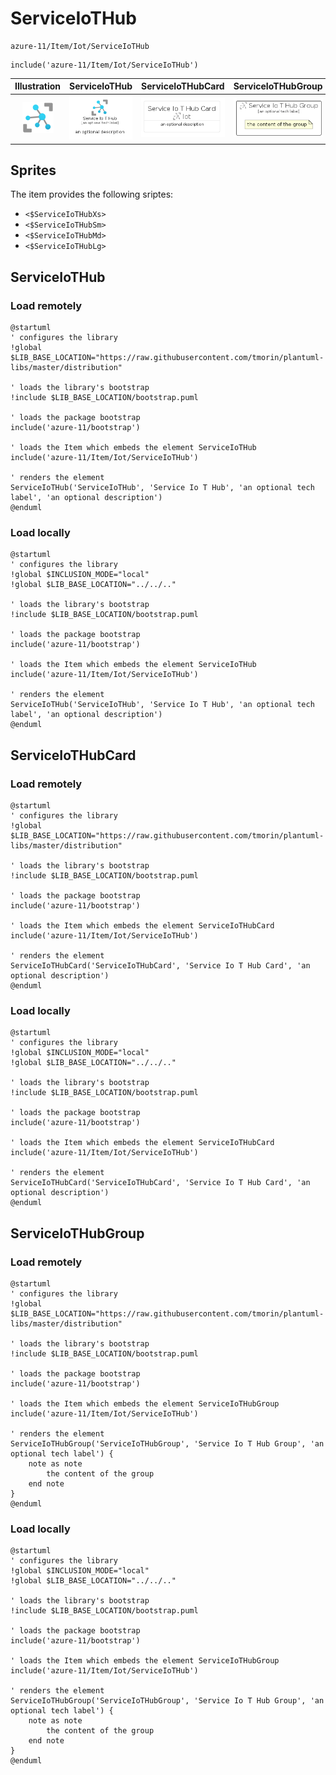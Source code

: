 # ServiceIoTHub


```text
azure-11/Item/Iot/ServiceIoTHub
```

```text
include('azure-11/Item/Iot/ServiceIoTHub')
```



| Illustration | ServiceIoTHub | ServiceIoTHubCard | ServiceIoTHubGroup |
| :---: | :---: | :---: | :---: |
| ![illustration for Illustration](../../../azure-11/Item/Iot/ServiceIoTHub.png) | ![illustration for ServiceIoTHub](../../../azure-11/Item/Iot/ServiceIoTHub.Local.png) | ![illustration for ServiceIoTHubCard](../../../azure-11/Item/Iot/ServiceIoTHubCard.Local.png) | ![illustration for ServiceIoTHubGroup](../../../azure-11/Item/Iot/ServiceIoTHubGroup.Local.png) |



## Sprites
The item provides the following sriptes:

- `<$ServiceIoTHubXs>`
- `<$ServiceIoTHubSm>`
- `<$ServiceIoTHubMd>`
- `<$ServiceIoTHubLg>`





## ServiceIoTHub

### Load remotely
```plantuml
@startuml
' configures the library
!global $LIB_BASE_LOCATION="https://raw.githubusercontent.com/tmorin/plantuml-libs/master/distribution"

' loads the library's bootstrap
!include $LIB_BASE_LOCATION/bootstrap.puml

' loads the package bootstrap
include('azure-11/bootstrap')

' loads the Item which embeds the element ServiceIoTHub
include('azure-11/Item/Iot/ServiceIoTHub')

' renders the element
ServiceIoTHub('ServiceIoTHub', 'Service Io T Hub', 'an optional tech label', 'an optional description')
@enduml
```

### Load locally
```plantuml
@startuml
' configures the library
!global $INCLUSION_MODE="local"
!global $LIB_BASE_LOCATION="../../.."

' loads the library's bootstrap
!include $LIB_BASE_LOCATION/bootstrap.puml

' loads the package bootstrap
include('azure-11/bootstrap')

' loads the Item which embeds the element ServiceIoTHub
include('azure-11/Item/Iot/ServiceIoTHub')

' renders the element
ServiceIoTHub('ServiceIoTHub', 'Service Io T Hub', 'an optional tech label', 'an optional description')
@enduml
```

## ServiceIoTHubCard

### Load remotely
```plantuml
@startuml
' configures the library
!global $LIB_BASE_LOCATION="https://raw.githubusercontent.com/tmorin/plantuml-libs/master/distribution"

' loads the library's bootstrap
!include $LIB_BASE_LOCATION/bootstrap.puml

' loads the package bootstrap
include('azure-11/bootstrap')

' loads the Item which embeds the element ServiceIoTHubCard
include('azure-11/Item/Iot/ServiceIoTHub')

' renders the element
ServiceIoTHubCard('ServiceIoTHubCard', 'Service Io T Hub Card', 'an optional description')
@enduml
```

### Load locally
```plantuml
@startuml
' configures the library
!global $INCLUSION_MODE="local"
!global $LIB_BASE_LOCATION="../../.."

' loads the library's bootstrap
!include $LIB_BASE_LOCATION/bootstrap.puml

' loads the package bootstrap
include('azure-11/bootstrap')

' loads the Item which embeds the element ServiceIoTHubCard
include('azure-11/Item/Iot/ServiceIoTHub')

' renders the element
ServiceIoTHubCard('ServiceIoTHubCard', 'Service Io T Hub Card', 'an optional description')
@enduml
```

## ServiceIoTHubGroup

### Load remotely
```plantuml
@startuml
' configures the library
!global $LIB_BASE_LOCATION="https://raw.githubusercontent.com/tmorin/plantuml-libs/master/distribution"

' loads the library's bootstrap
!include $LIB_BASE_LOCATION/bootstrap.puml

' loads the package bootstrap
include('azure-11/bootstrap')

' loads the Item which embeds the element ServiceIoTHubGroup
include('azure-11/Item/Iot/ServiceIoTHub')

' renders the element
ServiceIoTHubGroup('ServiceIoTHubGroup', 'Service Io T Hub Group', 'an optional tech label') {
    note as note
        the content of the group
    end note
}
@enduml
```

### Load locally
```plantuml
@startuml
' configures the library
!global $INCLUSION_MODE="local"
!global $LIB_BASE_LOCATION="../../.."

' loads the library's bootstrap
!include $LIB_BASE_LOCATION/bootstrap.puml

' loads the package bootstrap
include('azure-11/bootstrap')

' loads the Item which embeds the element ServiceIoTHubGroup
include('azure-11/Item/Iot/ServiceIoTHub')

' renders the element
ServiceIoTHubGroup('ServiceIoTHubGroup', 'Service Io T Hub Group', 'an optional tech label') {
    note as note
        the content of the group
    end note
}
@enduml
```

